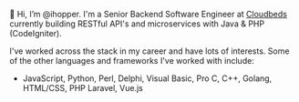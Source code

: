 👋 Hi, I’m @ihopper. I'm a Senior Backend Software Engineer at [Cloudbeds](https://www.cloudbeds.com) currently building RESTful API's and microservices with Java & PHP (CodeIgniter).

I've worked across the stack in my career and have lots of interests. Some of the other languages and frameworks I've worked with include:
- JavaScript, Python, Perl, Delphi, Visual Basic, Pro C, C++, Golang, HTML/CSS, PHP Laravel, Vue.js

